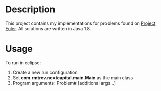 Description
===========

This project contains my implementations for problems found on
[Project Euler](http://projecteuler.net). All solutions are written in
Java 1.8.


Usage
=====

To run in eclipse:

 1. Create a new run configuration
 2. Set **com.rmtrev.nextcapital.main.Main** as the main class
 3. Program arguments: Problem# [additional args...]
